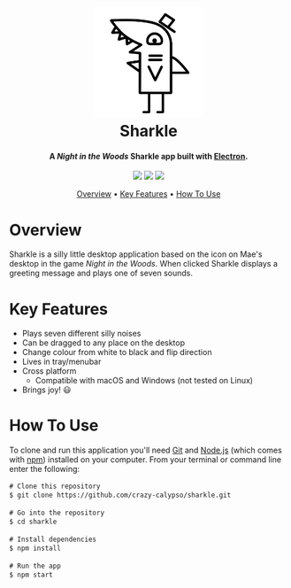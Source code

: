<h1 align="center">
  <br>
  <a href="https://github.com/crazy-calypso/sharkle"><img src="app/images/black/wave_0.png" alt="Sharkle" width="200"></a>
  <br>
  Sharkle
  <br>
</h1>

<h4 align="center">A <i>Night in the Woods</i> Sharkle app built with <a href="http://electron.atom.io" target="_blank">Electron</a>.</h4>

<p align="center">
  <a href="https://forthebadge.com/"><img src="https://forthebadge.com/images/badges/made-with-crayons.svg"></a>
  <a href="https://forthebadge.com/"><img src="https://forthebadge.com/images/badges/built-with-love.svg"></a>
  <a href="https://forthebadge.com/"><img src="https://forthebadge.com/images/badges/for-sharks.svg"></a>  
</p>

<p align="center">
  <a href="#overview">Overview</a> •
  <a href="#key-features">Key Features</a> •
  <a href="#how-to-use">How To Use</a>
</p>

# Overview
Sharkle is a silly little desktop application based on the icon on Mae's desktop in the game *Night in the
Woods*. When clicked Sharkle displays a greeting message and plays one of seven
sounds.

# Key Features

* Plays seven different silly noises
* Can be dragged to any place on the desktop
* Change colour from white to black and flip direction
* Lives in tray/menubar
* Cross platform
  * Compatible with macOS and Windows (not tested on Linux)
* Brings joy! 😃

# How To Use

To clone and run this application you'll need [Git](https://git-scm.com) and
[Node.js](https://nodejs.org/en/download/) (which comes with
[npm](http://npmjs.com)) installed on your computer. From your terminal or 
command line enter the following:

```terminal
# Clone this repository
$ git clone https://github.com/crazy-calypso/sharkle.git

# Go into the repository
$ cd sharkle

# Install dependencies
$ npm install

# Run the app
$ npm start
```